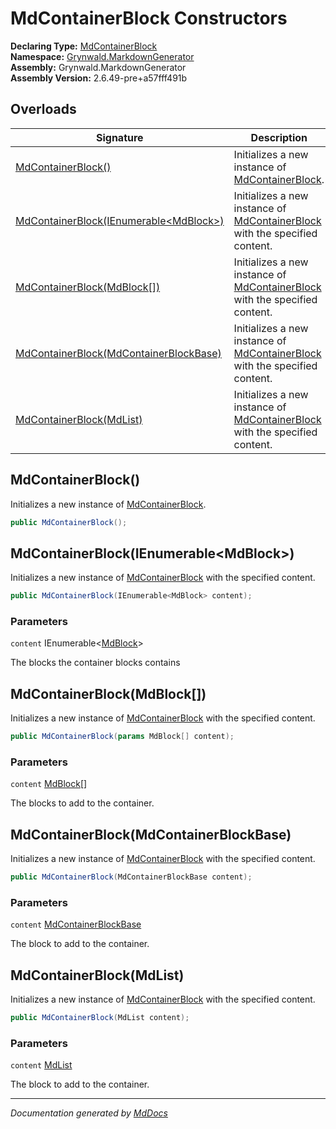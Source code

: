 ﻿<!--  
  <auto-generated>   
    The contents of this file were generated by a tool.  
    Changes to this file may be list if the file is regenerated  
  </auto-generated>   
-->

# MdContainerBlock Constructors

**Declaring Type:** [MdContainerBlock](../index.md)  
**Namespace:** [Grynwald.MarkdownGenerator](../../index.md)  
**Assembly:** Grynwald.MarkdownGenerator  
**Assembly Version:** 2.6.49\-pre+a57fff491b

## Overloads

| Signature                                                                       | Description                                                                               |
| ------------------------------------------------------------------------------- | ----------------------------------------------------------------------------------------- |
| [MdContainerBlock()](#mdcontainerblock)                                         | Initializes a new instance of [MdContainerBlock](../index.md).                            |
| [MdContainerBlock(IEnumerable\<MdBlock\>)](#mdcontainerblockienumerablemdblock) | Initializes a new instance of [MdContainerBlock](../index.md) with the specified content. |
| [MdContainerBlock(MdBlock\[\])](#mdcontainerblockmdblock)                       | Initializes a new instance of [MdContainerBlock](../index.md) with the specified content. |
| [MdContainerBlock(MdContainerBlockBase)](#mdcontainerblockmdcontainerblockbase) | Initializes a new instance of [MdContainerBlock](../index.md) with the specified content. |
| [MdContainerBlock(MdList)](#mdcontainerblockmdlist)                             | Initializes a new instance of [MdContainerBlock](../index.md) with the specified content. |

## MdContainerBlock()

Initializes a new instance of [MdContainerBlock](../index.md).

```csharp
public MdContainerBlock();
```

## MdContainerBlock(IEnumerable\<MdBlock\>)

Initializes a new instance of [MdContainerBlock](../index.md) with the specified content.

```csharp
public MdContainerBlock(IEnumerable<MdBlock> content);
```

### Parameters

`content`  IEnumerable\<[MdBlock](../../MdBlock/index.md)\>

The blocks the container blocks contains

## MdContainerBlock(MdBlock\[\])

Initializes a new instance of [MdContainerBlock](../index.md) with the specified content.

```csharp
public MdContainerBlock(params MdBlock[] content);
```

### Parameters

`content`  [MdBlock](../../MdBlock/index.md)\[\]

The blocks to add to the container.

## MdContainerBlock(MdContainerBlockBase)

Initializes a new instance of [MdContainerBlock](../index.md) with the specified content.

```csharp
public MdContainerBlock(MdContainerBlockBase content);
```

### Parameters

`content`  [MdContainerBlockBase](../../MdContainerBlockBase/index.md)

The block to add to the container.

## MdContainerBlock(MdList)

Initializes a new instance of [MdContainerBlock](../index.md) with the specified content.

```csharp
public MdContainerBlock(MdList content);
```

### Parameters

`content`  [MdList](../../MdList/index.md)

The block to add to the container.

___

*Documentation generated by [MdDocs](https://github.com/ap0llo/mddocs)*
